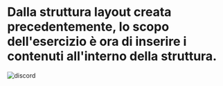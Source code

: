 # Dalla struttura layout creata precedentemente, lo scopo dell'esercizio è ora di inserire i contenuti all'interno della struttura.

![discord](https://github.com/MatteoSanson/htmlcss-discord/assets/128544980/160918f6-7d62-463a-8ead-0fb2b74bc3c6)